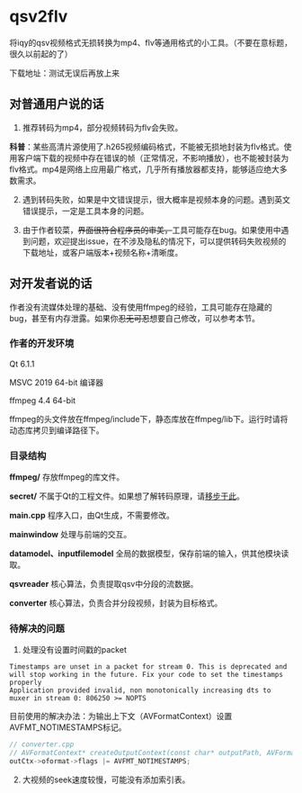 # qsv2flv
将iqy的qsv视频格式无损转换为mp4、flv等通用格式的小工具。（不要在意标题，很久以前起的了）



下载地址：测试无误后再放上来

## 对普通用户说的话
1. 推荐转码为mp4，部分视频转码为flv会失败。

  **科普**：某些高清片源使用了.h265视频编码格式，不能被无损地封装为flv格式。使用客户端下载的视频中存在错误的帧（正常情况，不影响播放），也不能被封装为flv格式。mp4是网络上应用最广格式，几乎所有播放器都支持，能够适应绝大多数需求。

2. 遇到转码失败，如果是中文错误提示，很大概率是视频本身的问题。遇到英文错误提示，一定是工具本身的问题。

3. 由于作者较菜，~~界面很符合程序员的审美，~~工具可能存在bug。如果使用中遇到问题，欢迎提出issue，在不涉及隐私的情况下，可以提供转码失败视频的下载地址，或客户端版本+视频名称+清晰度。

## 对开发者说的话
作者没有流媒体处理的基础、没有使用ffmpeg的经验，工具可能存在隐藏的bug，甚至有内存泄露。如果你~~忍无可忍~~想要自己修改，可以参考本节。

### 作者的开发环境
Qt 6.1.1

MSVC 2019 64-bit 编译器

ffmpeg 4.4 64-bit



ffmpeg的头文件放在ffmpeg/include下，静态库放在ffmpeg/lib下。运行时请将动态库拷贝到编译路径下。

### 目录结构
**ffmpeg/** 存放ffmpeg的库文件。

**secret/** 不属于Qt的工程文件。如果想了解转码原理，请[移步于此](https://github.com/btnkij/qsv2flv/tree/main/secret)。

**main.cpp** 程序入口，由Qt生成，不需要修改。

**mainwindow** 处理与前端的交互。

**datamodel、inputfilemodel** 全局的数据模型，保存前端的输入，供其他模块读取。

**qsvreader** 核心算法，负责提取qsv中分段的流数据。

**converter** 核心算法，负责合并分段视频，封装为目标格式。

### 待解决的问题
1. 处理没有设置时间戳的packet
```
Timestamps are unset in a packet for stream 0. This is deprecated and will stop working in the future. Fix your code to set the timestamps properly
Application provided invalid, non monotonically increasing dts to muxer in stream 0: 806250 >= NOPTS
```
目前使用的解决办法：为输出上下文（AVFormatContext）设置AVFMT_NOTIMESTAMPS标记。
```c++
// converter.cpp
// AVFormatContext* createOutputContext(const char* outputPath, AVFormatContext* inCtx);
outCtx->oformat->flags |= AVFMT_NOTIMESTAMPS;
```
2. 大视频的seek速度较慢，可能没有添加索引表。